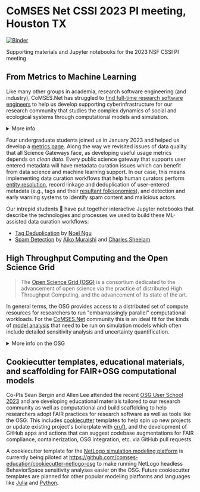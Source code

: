 # CoMSES Net CSSI 2023 PI meeting, Houston TX
[![Binder](https://mybinder.org/badge_logo.svg)](https://mybinder.org/v2/gh/comses/2023-cssi-poster/HEAD)

Supporting materials and Jupyter notebooks for the 2023 NSF CSSI PI meeting

## From Metrics to Machine Learning

Like many other groups in academia, research software engineering (and industry), CoMSES.Net has struggled to [find full-time research software engineers](https://doi.org/10.5281/zenodo.8329337) to help us develop supporting cyberinfrastructure for our research community that studies the complex dynamics of social and ecological systems through computational models and simulation.

<details>
<summary>More info</summary>


In late 2022 after another failed full-time RSE search we decided to invest in building a student developer pipeline, partially inspired by programs like the University of Utah's [Student University Development Opportunity program (sudo.utah.edu)](https://sudo.utah.edu). Overall this has been an excellent and positive experience for our student developers and our research group. Hiring and training undergraduate students advances our University's mission of experiential learning and discovery for our student developers and improves the reach of our social and professional networks. It also helps our project stay honest by exercising core software project components including documentation, tests, build engineering, and more broadly how amenable our project is to new developers' contributions and our software stack’s capacity for evolution and change in response to emerging community needs.

### Developer onboarding documentation 

How easy is it for our students to download, install and create a development environment for our science gateway with an edit-build-test cycle that actively supports experimentation and rapid prototyping?

### Mentorship and training 

How do we help our students learn how to contribute to a real-world project with practical concerns of security, usability, maintainability, codebase consistency and style, etc., while maintaining clean code contribution workflows on Git and GitHub? How do we help them establish baseline competencies in the technologies, languages, and software frameworks we use?
</details>

Four undergraduate students joined us in January 2023 and helped us develop a [metrics page](https://comses.net/about/metrics). Along the way we revisited issues of data quality that all Science Gateways face, as developing useful usage metrics depends on _clean data_. Every public science gateway that supports user entered metadata will have metadata curation issues which can benefit from data science and machine learning support. In our case, this means implementing data curation workflows that help human curators perform [entity resolution](https://doi.org/10.1145/2487575.2506179), record linkage and deduplication of user-entered metadata (e.g., tags and their [resultant folksonomies](https://www.sciencedirect.com/topics/computer-science/folksonomies)), and detection and early warning systems to identify spam content and malicious actors.

Our intrepid students 🥳 have put together interactive Jupyter notebooks that describe the technologies and processes we used to build these ML-assisted data curation workflows:

- [Tag Deduplication](dedupe.ipynb) by [Noel Ngu](https://github.com/hwelsters)
- [Spam Detection](spam_detection.ipynb) by [Aiko Muraishi](https://github.com/BlllueSea) and [Charles Sheelam](https://github.com/CharlesSheelam)

## High Throughput Computing and the Open Science Grid


> The [Open Science Grid (OSG)](https://osg-htc.org/about/introduction/) is a consortium dedicated to the advancement of open science via the practice of distributed High Throughput Computing, and the advancement of its state of the art.

In general terms, the OSG provides access to a distributed set of compute resources for researchers to run "embarrassingly parallel" computational workloads. For the [CoMSES.Net](https://comses.net) community this is an ideal fit for the kinds of [model analysis](https://www.jasss.org/18/4/4.html) that need to be run on simulation models which often include detailed sensitivity analysis and uncertainty quantification.

<details>
  <summary>More info on the OSG</summary>

  
  > The OSG Consortium builds and operates a set of pools of shared computing and data capacity for distributed high-throughput computing (dHTC). Each pool is organized and operated to serve a particular research community (e.g. a campus, multi-institutional collaboration, etc.), using technologies and services provided by the core OSG Team. One of these pools, known as the Open Science Pool is operated for all of US-associated open science. The Consortium, thus, represents the totality of all researchers, resources, individuals and institutions that benefit from or contribute to any of the OSG Fabric of Services.
> 
> The OSG Council governs the consortium ensuring that the OSG benefits the scientific mission of its stakeholders: the research communities, organizations that provide resources and services for them, including funding resources.

> The Executive Team manages the core OSG Team, with team members from various institutions organized into Areas that provide core OSG technologies and services required to operate pools in support of research communities. As of January 2022, the OSG Team is funded primarily via the PATh (NSF #2030508), IRIS-HEP (NSF #1836650) projects, and in kind contributions from multiple entities, including DOE national laboratories.

</details>

## Cookiecutter templates, educational materials, and scaffolding for FAIR+OSG computational models

Co-PIs Sean Bergin and Allen Lee attended the recent [OSG User School 2023](https://osg-htc.org/user-school-2023/) and are developing educational materials tailored to our research community as well as computational and build scaffolding to help researchers adopt FAIR practices for research software as well as tools like the OSG. This includes [cookiecutter](https://github.com/topics/cookiecutter-template) templates to help spin up new projects or update existing project's boilerplate with [cruft](https://cruft.github.io/cruft/), and the development of GitHub apps and actions that can suggest codebase augmentations for FAIR compliance, containerization, OSG integration, etc. via GitHub pull requests.

A cookiecutter template for the [NetLogo simulation modeling platform](https://ccl.northwestern.edu/netlogo/) is currently being piloted at https://github.com/comses-education/cookiecutter-netlogo-osg to make running NetLogo headless BehaviorSpace sensitivity analyses easier on the OSG. Future cookiecutter templates are planned for other popular modeling platforms and languages like [Julia](https://juliadynamics.github.io/Agents.jl/stable/) and [Python](https://github.com/projectmesa/mesa).
